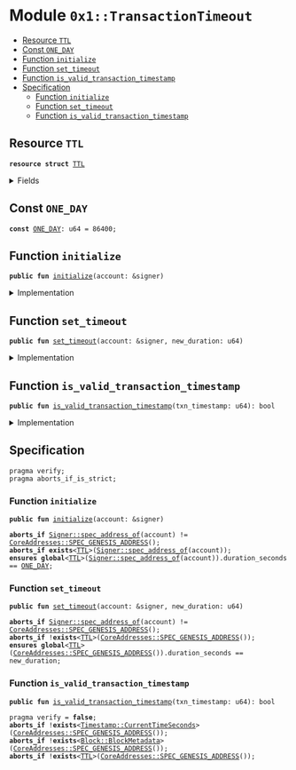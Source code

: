 
<a name="0x1_TransactionTimeout"></a>

# Module `0x1::TransactionTimeout`



-  [Resource <code><a href="TransactionTimeout.md#0x1_TransactionTimeout_TTL">TTL</a></code>](#0x1_TransactionTimeout_TTL)
-  [Const <code><a href="TransactionTimeout.md#0x1_TransactionTimeout_ONE_DAY">ONE_DAY</a></code>](#0x1_TransactionTimeout_ONE_DAY)
-  [Function <code>initialize</code>](#0x1_TransactionTimeout_initialize)
-  [Function <code>set_timeout</code>](#0x1_TransactionTimeout_set_timeout)
-  [Function <code>is_valid_transaction_timestamp</code>](#0x1_TransactionTimeout_is_valid_transaction_timestamp)
-  [Specification](#@Specification_0)
    -  [Function <code>initialize</code>](#@Specification_0_initialize)
    -  [Function <code>set_timeout</code>](#@Specification_0_set_timeout)
    -  [Function <code>is_valid_transaction_timestamp</code>](#@Specification_0_is_valid_transaction_timestamp)


<a name="0x1_TransactionTimeout_TTL"></a>

## Resource `TTL`



<pre><code><b>resource</b> <b>struct</b> <a href="TransactionTimeout.md#0x1_TransactionTimeout_TTL">TTL</a>
</code></pre>



<details>
<summary>Fields</summary>


<dl>
<dt>
<code>duration_seconds: u64</code>
</dt>
<dd>

</dd>
</dl>


</details>

<a name="0x1_TransactionTimeout_ONE_DAY"></a>

## Const `ONE_DAY`



<pre><code><b>const</b> <a href="TransactionTimeout.md#0x1_TransactionTimeout_ONE_DAY">ONE_DAY</a>: u64 = 86400;
</code></pre>



<a name="0x1_TransactionTimeout_initialize"></a>

## Function `initialize`



<pre><code><b>public</b> <b>fun</b> <a href="TransactionTimeout.md#0x1_TransactionTimeout_initialize">initialize</a>(account: &signer)
</code></pre>



<details>
<summary>Implementation</summary>


<pre><code><b>public</b> <b>fun</b> <a href="TransactionTimeout.md#0x1_TransactionTimeout_initialize">initialize</a>(account: &signer) {
  // Only callable by the Genesis address
  <b>assert</b>(<a href="Signer.md#0x1_Signer_address_of">Signer::address_of</a>(account) == <a href="CoreAddresses.md#0x1_CoreAddresses_GENESIS_ADDRESS">CoreAddresses::GENESIS_ADDRESS</a>(), <a href="ErrorCode.md#0x1_ErrorCode_ENOT_GENESIS_ACCOUNT">ErrorCode::ENOT_GENESIS_ACCOUNT</a>());
  // Currently set <b>to</b> 1day.
  //TODO set by onchain config.
  move_to(account, <a href="TransactionTimeout.md#0x1_TransactionTimeout_TTL">TTL</a> {duration_seconds: <a href="TransactionTimeout.md#0x1_TransactionTimeout_ONE_DAY">ONE_DAY</a>});
}
</code></pre>



</details>

<a name="0x1_TransactionTimeout_set_timeout"></a>

## Function `set_timeout`



<pre><code><b>public</b> <b>fun</b> <a href="TransactionTimeout.md#0x1_TransactionTimeout_set_timeout">set_timeout</a>(account: &signer, new_duration: u64)
</code></pre>



<details>
<summary>Implementation</summary>


<pre><code><b>public</b> <b>fun</b> <a href="TransactionTimeout.md#0x1_TransactionTimeout_set_timeout">set_timeout</a>(account: &signer, new_duration: u64) <b>acquires</b> <a href="TransactionTimeout.md#0x1_TransactionTimeout_TTL">TTL</a> {
  // Only callable by the Genesis address
  <b>assert</b>(<a href="Signer.md#0x1_Signer_address_of">Signer::address_of</a>(account) == <a href="CoreAddresses.md#0x1_CoreAddresses_GENESIS_ADDRESS">CoreAddresses::GENESIS_ADDRESS</a>(), <a href="ErrorCode.md#0x1_ErrorCode_ENOT_GENESIS_ACCOUNT">ErrorCode::ENOT_GENESIS_ACCOUNT</a>());

  <b>let</b> timeout = borrow_global_mut&lt;<a href="TransactionTimeout.md#0x1_TransactionTimeout_TTL">TTL</a>&gt;(<a href="CoreAddresses.md#0x1_CoreAddresses_GENESIS_ADDRESS">CoreAddresses::GENESIS_ADDRESS</a>());
  timeout.duration_seconds = new_duration;
}
</code></pre>



</details>

<a name="0x1_TransactionTimeout_is_valid_transaction_timestamp"></a>

## Function `is_valid_transaction_timestamp`



<pre><code><b>public</b> <b>fun</b> <a href="TransactionTimeout.md#0x1_TransactionTimeout_is_valid_transaction_timestamp">is_valid_transaction_timestamp</a>(txn_timestamp: u64): bool
</code></pre>



<details>
<summary>Implementation</summary>


<pre><code><b>public</b> <b>fun</b> <a href="TransactionTimeout.md#0x1_TransactionTimeout_is_valid_transaction_timestamp">is_valid_transaction_timestamp</a>(txn_timestamp: u64): bool <b>acquires</b> <a href="TransactionTimeout.md#0x1_TransactionTimeout_TTL">TTL</a> {
  <b>let</b> current_block_time = <a href="Timestamp.md#0x1_Timestamp_now_seconds">Timestamp::now_seconds</a>();
  <b>let</b> block_number = <a href="Block.md#0x1_Block_get_current_block_number">Block::get_current_block_number</a>();
  // before first block, just require txn_timestamp &gt; genesis timestamp.
  <b>if</b> (block_number == 0) {
    <b>return</b> txn_timestamp &gt; current_block_time
  };
  <b>let</b> timeout = borrow_global&lt;<a href="TransactionTimeout.md#0x1_TransactionTimeout_TTL">TTL</a>&gt;(<a href="CoreAddresses.md#0x1_CoreAddresses_GENESIS_ADDRESS">CoreAddresses::GENESIS_ADDRESS</a>()).duration_seconds;
  <b>let</b> max_txn_time = current_block_time + timeout;
  current_block_time &lt; txn_timestamp && txn_timestamp &lt; max_txn_time
}
</code></pre>



</details>

<a name="@Specification_0"></a>

## Specification



<pre><code>pragma verify;
pragma aborts_if_is_strict;
</code></pre>



<a name="@Specification_0_initialize"></a>

### Function `initialize`


<pre><code><b>public</b> <b>fun</b> <a href="TransactionTimeout.md#0x1_TransactionTimeout_initialize">initialize</a>(account: &signer)
</code></pre>




<pre><code><b>aborts_if</b> <a href="Signer.md#0x1_Signer_spec_address_of">Signer::spec_address_of</a>(account) != <a href="CoreAddresses.md#0x1_CoreAddresses_SPEC_GENESIS_ADDRESS">CoreAddresses::SPEC_GENESIS_ADDRESS</a>();
<b>aborts_if</b> <b>exists</b>&lt;<a href="TransactionTimeout.md#0x1_TransactionTimeout_TTL">TTL</a>&gt;(<a href="Signer.md#0x1_Signer_spec_address_of">Signer::spec_address_of</a>(account));
<b>ensures</b> <b>global</b>&lt;<a href="TransactionTimeout.md#0x1_TransactionTimeout_TTL">TTL</a>&gt;(<a href="Signer.md#0x1_Signer_spec_address_of">Signer::spec_address_of</a>(account)).duration_seconds == <a href="TransactionTimeout.md#0x1_TransactionTimeout_ONE_DAY">ONE_DAY</a>;
</code></pre>



<a name="@Specification_0_set_timeout"></a>

### Function `set_timeout`


<pre><code><b>public</b> <b>fun</b> <a href="TransactionTimeout.md#0x1_TransactionTimeout_set_timeout">set_timeout</a>(account: &signer, new_duration: u64)
</code></pre>




<pre><code><b>aborts_if</b> <a href="Signer.md#0x1_Signer_spec_address_of">Signer::spec_address_of</a>(account) != <a href="CoreAddresses.md#0x1_CoreAddresses_SPEC_GENESIS_ADDRESS">CoreAddresses::SPEC_GENESIS_ADDRESS</a>();
<b>aborts_if</b> !<b>exists</b>&lt;<a href="TransactionTimeout.md#0x1_TransactionTimeout_TTL">TTL</a>&gt;(<a href="CoreAddresses.md#0x1_CoreAddresses_SPEC_GENESIS_ADDRESS">CoreAddresses::SPEC_GENESIS_ADDRESS</a>());
<b>ensures</b> <b>global</b>&lt;<a href="TransactionTimeout.md#0x1_TransactionTimeout_TTL">TTL</a>&gt;(<a href="CoreAddresses.md#0x1_CoreAddresses_SPEC_GENESIS_ADDRESS">CoreAddresses::SPEC_GENESIS_ADDRESS</a>()).duration_seconds == new_duration;
</code></pre>



<a name="@Specification_0_is_valid_transaction_timestamp"></a>

### Function `is_valid_transaction_timestamp`


<pre><code><b>public</b> <b>fun</b> <a href="TransactionTimeout.md#0x1_TransactionTimeout_is_valid_transaction_timestamp">is_valid_transaction_timestamp</a>(txn_timestamp: u64): bool
</code></pre>




<pre><code>pragma verify = <b>false</b>;
<b>aborts_if</b> !<b>exists</b>&lt;<a href="Timestamp.md#0x1_Timestamp_CurrentTimeSeconds">Timestamp::CurrentTimeSeconds</a>&gt;(<a href="CoreAddresses.md#0x1_CoreAddresses_SPEC_GENESIS_ADDRESS">CoreAddresses::SPEC_GENESIS_ADDRESS</a>());
<b>aborts_if</b> !<b>exists</b>&lt;<a href="Block.md#0x1_Block_BlockMetadata">Block::BlockMetadata</a>&gt;(<a href="CoreAddresses.md#0x1_CoreAddresses_SPEC_GENESIS_ADDRESS">CoreAddresses::SPEC_GENESIS_ADDRESS</a>());
<b>aborts_if</b> !<b>exists</b>&lt;<a href="TransactionTimeout.md#0x1_TransactionTimeout_TTL">TTL</a>&gt;(<a href="CoreAddresses.md#0x1_CoreAddresses_SPEC_GENESIS_ADDRESS">CoreAddresses::SPEC_GENESIS_ADDRESS</a>());
</code></pre>
